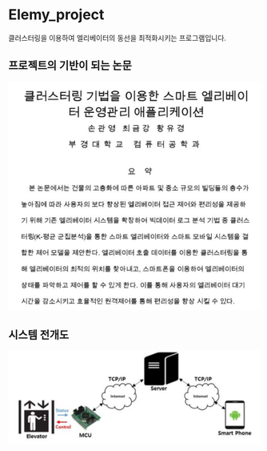 # Elemy_project
클러스터링을 이용하여 엘리베이터의 동선을 최적화시키는 프로그램입니다.
## 프로젝트의 기반이 되는 논문
![summary](./image/summary.jpg)
## 시스템 전개도
![system_figure](./image/system_figure.jpg)
